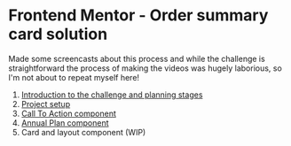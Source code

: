 # Frontend Mentor - Order summary card solution

Made some screencasts about this process and while the challenge is straightforward the process of making the videos was hugely laborious, so I'm not about to repeat myself here!

1. [Introduction to the challenge and planning stages](https://www.youtube.com/watch?v=-PcWqg6fVy8&list=PLNTGU1qzLWUVI-a1uwEUM2W8IwINgh1aK&index=1)
1. [Project setup](https://www.youtube.com/watch?v=ZtzPUscGDKo&list=PLNTGU1qzLWUVI-a1uwEUM2W8IwINgh1aK&index=2)
1. [Call To Action component](https://www.youtube.com/watch?v=BKBFPeuL3dE&list=PLNTGU1qzLWUVI-a1uwEUM2W8IwINgh1aK&index=3)
1. [Annual Plan component](https://www.youtube.com/watch?v=UgSqZNWjoUU&list=PLNTGU1qzLWUVI-a1uwEUM2W8IwINgh1aK&index=4)
1. Card and layout component (WIP)
